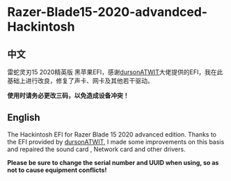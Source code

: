 # Razer-Blade15-2020-advandced-Hackintosh



## 中文

雷蛇灵刃15 2020精英版 黑苹果EFI，感谢[dursonATWIT](https://github.com/dursonATWIT/Razer-Blade-15-advanced-2020-hackintosh-OpenCore/commits?author=dursonATWIT)大佬提供的EFI，我在此基础上进行改良，修复了声卡、网卡及其他若干驱动。

**使用时请务必更改三码，以免造成设备冲突！**

## English

The Hackintosh EFI for Razer Blade 15 2020 advanced edition. Thanks to the EFI provided by [dursonATWIT](https://github.com/dursonATWIT/Razer-Blade-15-advanced-2020-hackintosh-OpenCore/commits?author=dursonATWIT), I made some improvements on this basis and repaired the sound card , Network card and other drivers.

**Please be sure to change the serial number and UUID when using, so as not to cause equipment conflicts!**
